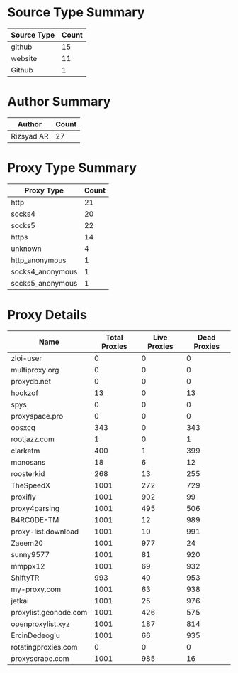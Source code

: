 # Source Type Summary

| Source Type | Count |
|-------------|-------|
| github | 15 |
| website | 11 |
| Github | 1 |


# Author Summary

| Author | Count |
|--------|-------|
| Rizsyad AR | 27 |


# Proxy Type Summary

| Proxy Type | Count |
|------------|-------|
| http | 21 |
| socks4 | 20 |
| socks5 | 22 |
| https | 14 |
| unknown | 4 |
| http_anonymous | 1 |
| socks4_anonymous | 1 |
| socks5_anonymous | 1 |


# Proxy Details

| Name | Total Proxies | Live Proxies | Dead Proxies |
|------|---------------|--------------|---------------|
| zloi-user | 0 | 0 | 0 |
| multiproxy.org | 0 | 0 | 0 |
| proxydb.net | 0 | 0 | 0 |
| hookzof | 13 | 0 | 13 |
| spys | 0 | 0 | 0 |
| proxyspace.pro | 0 | 0 | 0 |
| opsxcq | 343 | 0 | 343 |
| rootjazz.com | 1 | 0 | 1 |
| clarketm | 400 | 1 | 399 |
| monosans | 18 | 6 | 12 |
| roosterkid | 268 | 13 | 255 |
| TheSpeedX | 1001 | 272 | 729 |
| proxifly | 1001 | 902 | 99 |
| proxy4parsing | 1001 | 495 | 506 |
| B4RC0DE-TM | 1001 | 12 | 989 |
| proxy-list.download | 1001 | 10 | 991 |
| Zaeem20 | 1001 | 977 | 24 |
| sunny9577 | 1001 | 81 | 920 |
| mmppx12 | 1001 | 69 | 932 |
| ShiftyTR | 993 | 40 | 953 |
| my-proxy.com | 1001 | 63 | 938 |
| jetkai | 1001 | 25 | 976 |
| proxylist.geonode.com | 1001 | 426 | 575 |
| openproxylist.xyz | 1001 | 187 | 814 |
| ErcinDedeoglu | 1001 | 66 | 935 |
| rotatingproxies.com | 0 | 0 | 0 |
| proxyscrape.com | 1001 | 985 | 16 |
